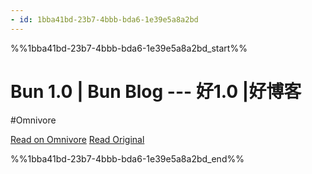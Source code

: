 ```yaml
---
- id: 1bba41bd-23b7-4bbb-bda6-1e39e5a8a2bd
---
```


%%1bba41bd-23b7-4bbb-bda6-1e39e5a8a2bd_start%%
# Bun 1.0 | Bun Blog --- 好1.0 |好博客
#Omnivore

[Read on Omnivore](https://omnivore.app/me/bun-1-0-bun-blog-1-0-18b046e2995)
[Read Original](https://bun.sh/blog/bun-v1.0)


%%1bba41bd-23b7-4bbb-bda6-1e39e5a8a2bd_end%%